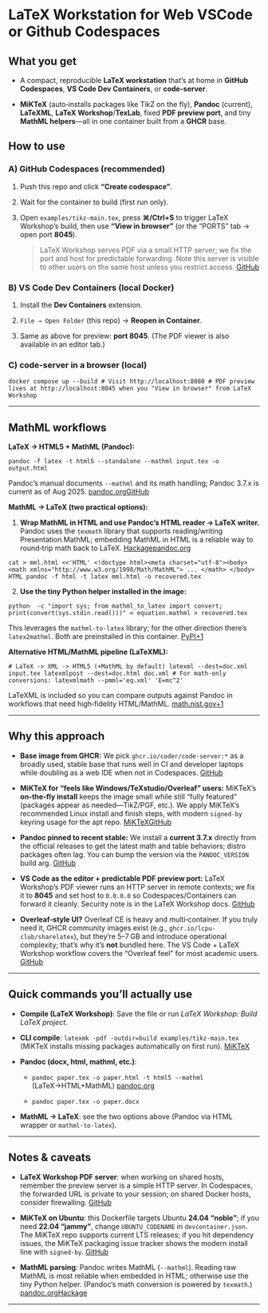 # LaTeX Workstation for Web VSCode or Github Codespaces

## What you get

- A compact, reproducible **LaTeX workstation** that’s at home in **GitHub Codespaces**, **VS Code Dev Containers**, or **code‑server**.

- **MiKTeX** (auto‑installs packages like TikZ on the fly), **Pandoc** (current), **LaTeXML**, **LaTeX Workshop**/**TexLab**, fixed **PDF preview port**, and tiny **MathML helpers**—all in one container built from a **GHCR** base.



## How to use

### A) GitHub Codespaces (recommended)

1. Push this repo and click **“Create codespace”**.

2. Wait for the container to build (first run only).

3. Open `examples/tikz-main.tex`, press **⌘/Ctrl+S** to trigger LaTeX Workshop’s build, then use **“View in browser”** (or the “PORTS” tab → open port **8045**).
   
   > LaTeX Workshop serves PDF via a small HTTP server; we fix the port and host for predictable forwarding. Note this server is visible to other users on the same host unless you restrict access. [GitHub](https://github.com/James-Yu/LaTeX-Workshop/wiki/Remote?utm_source=chatgpt.com)

### B) VS Code Dev Containers (local Docker)

1. Install the **Dev Containers** extension.

2. `File → Open Folder` (this repo) → **Reopen in Container**.

3. Same as above for preview: **port 8045**. (The PDF viewer is also available in an editor tab.)

### C) code‑server in a browser (local)

`docker compose up --build # Visit http://localhost:8080 # PDF preview lives at http://localhost:8045 when you "View in browser" from LaTeX Workshop`

---

## MathML workflows

**LaTeX → HTML5 + MathML (Pandoc):**

`pandoc -f latex -t html5 --standalone --mathml input.tex -o output.html`

Pandoc’s manual documents `--mathml` and its math handling; Pandoc 3.7.x is current as of Aug 2025. [pandoc.org](https://pandoc.org/demo/example33/8.13-math.html?utm_source=chatgpt.com)[GitHub](https://github.com/jgm/pandoc/releases)

**MathML → LaTeX (two practical options):**

1. **Wrap MathML in HTML and use Pandoc’s HTML reader → LaTeX writer.** Pandoc uses the `texmath` library that supports reading/writing Presentation MathML; embedding MathML in HTML is a reliable way to round‑trip math back to LaTeX. [Hackage](https://hackage.haskell.org/package/texmath?utm_source=chatgpt.com)[pandoc.org](https://pandoc.org/?utm_source=chatgpt.com)

`cat > mml.html <<'HTML' <!doctype html><meta charset="utf-8"><body> <math xmlns="http://www.w3.org/1998/Math/MathML"> ... </math> </body> HTML pandoc -f html -t latex mml.html -o recovered.tex`

2. **Use the tiny Python helper installed in the image:**

`python  -c "import sys; from mathml_to_latex import convert; print(convert(sys.stdin.read()))" < equation.mathml > recovered.tex`

This leverages the `mathml-to-latex` library; for the other direction there’s `latex2mathml`. Both are preinstalled in this container. [PyPI+1](https://pypi.org/project/mathml-to-latex/?utm_source=chatgpt.com)

**Alternative HTML/MathML pipeline (LaTeXML):**

`# LaTeX -> XML -> HTML5 (+MathML by default) latexml --dest=doc.xml input.tex latexmlpost --dest=doc.html doc.xml # For math-only conversions: latexmlmath --pmml='eq.xml' 'E=mc^2'`

LaTeXML is included so you can compare outputs against Pandoc in workflows that need high‑fidelity HTML/MathML. [math.nist.gov+1](https://math.nist.gov/~BMiller/LaTeXML/ussage.html?utm_source=chatgpt.com)

---

## Why this approach

- **Base image from GHCR:** We pick `ghcr.io/coder/code-server:*` as a broadly used, stable base that runs well in CI and developer laptops while doubling as a web IDE when not in Codespaces. [GitHub](https://github.com/coder/code-server/pkgs/container/code-server/?utm_source=chatgpt.com)

- **MiKTeX for “feels like Windows/TeXstudio/Overleaf” users:** MiKTeX’s **on‑the‑fly install** keeps the image small while still “fully featured” (packages appear as needed—TikZ/PGF, etc.). We apply MiKTeX’s recommended Linux install and finish steps, with modern `signed-by` keyring usage for the apt repo. [MiKTeX](https://miktex.org/howto/install-miktex-unx?utm_source=chatgpt.com)[GitHub](https://github.com/MiKTeX/miktex-packaging/issues/483)

- **Pandoc pinned to recent stable:** We install a **current 3.7.x** directly from the official releases to get the latest math and table behaviors; distro packages often lag. You can bump the version via the `PANDOC_VERSION` build arg. [GitHub](https://github.com/jgm/pandoc/releases)

- **VS Code as the editor + predictable PDF preview port:** LaTeX Workshop’s PDF viewer runs an HTTP server in remote contexts; we fix it to **8045** and set host to `0.0.0.0` so Codespaces/Containers can forward it cleanly. Security note is in the LaTeX Workshop docs. [GitHub](https://github.com/James-Yu/LaTeX-Workshop/wiki/Remote?utm_source=chatgpt.com)

- **Overleaf‑style UI?** Overleaf CE is heavy and multi‑container. If you truly need it, GHCR community images exist (e.g., `ghcr.io/lcpu-club/sharelatex`), but they’re 5–7 GB and introduce operational complexity; that’s why it’s **not** bundled here. The VS Code + LaTeX Workshop workflow covers the “Overleaf feel” for most academic users. [GitHub](https://github.com/lcpu-club/overleaf/pkgs/container/sharelatex?utm_source=chatgpt.com)

---

## Quick commands you’ll actually use

- **Compile (LaTeX Workshop)**: Save the file or run *LaTeX Workshop: Build LaTeX project*.

- **CLI compile**: `latexmk -pdf -outdir=build examples/tikz-main.tex` (MiKTeX installs missing packages automatically on first run). [MiKTeX](https://miktex.org/howto/install-miktex-unx?utm_source=chatgpt.com)

- **Pandoc (docx, html, mathml, etc.)**:
  
  - `pandoc paper.tex -o paper.html -t html5 --mathml` (LaTeX→HTML+MathML) [pandoc.org](https://pandoc.org/demo/example33/8.13-math.html?utm_source=chatgpt.com)
  
  - `pandoc paper.tex -o paper.docx`

- **MathML → LaTeX**: see the two options above (Pandoc via HTML wrapper or `mathml-to-latex`).

---

## Notes & caveats

- **LaTeX Workshop PDF server**: when working on shared hosts, remember the preview server is a simple HTTP server. In Codespaces, the forwarded URL is private to your session; on shared Docker hosts, consider firewalling. [GitHub](https://github.com/James-Yu/LaTeX-Workshop/wiki/Remote?utm_source=chatgpt.com)

- **MiKTeX on Ubuntu**: this Dockerfile targets Ubuntu **24.04 “noble”**; if you need **22.04 “jammy”**, change `UBUNTU_CODENAME` in `devcontainer.json`. The MiKTeX repo supports current LTS releases; if you hit dependency issues, the MiKTeX packaging issue tracker shows the modern install line with `signed-by`. [GitHub](https://github.com/MiKTeX/miktex-packaging/issues/483)

- **MathML parsing**: Pandoc writes MathML (`--mathml`). Reading raw MathML is most reliable when embedded in HTML; otherwise use the tiny Python helper. (Pandoc’s math conversion is powered by `texmath`.) [pandoc.org](https://pandoc.org/demo/example33/8.13-math.html?utm_source=chatgpt.com)[Hackage](https://hackage.haskell.org/package/texmath?utm_source=chatgpt.com)

---


